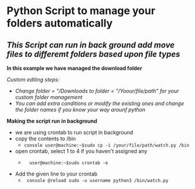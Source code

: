 # Python Script to manage your folders automatically
## _This Script can run in back ground add move files to differemt folders based upon file types_

**In this example we have managed the download folder**

*Custom editing steps:*
* *Change folder = "/Downloads to folder = "/Yoour/file/path" for your custom folder management*
* *You can add extra conditions or modify the existing ones and change the folder names if you know your way arounf python*

**Making the script run in background**
* we are using crontab to run script in background 
* copy the contents to /bin
    * ``` console user@machine:~$sudo cp -i /your/file/path/watch.py /bin ```
* open crontab, select 1 to 4 if you haven't assigned any
    * ``` console
        user@machine:~$sudo crontab -e
        ```
* Add the given  line to your crontab
    * ``` console @reload sudo -u username python3 /bin/watch.py```
